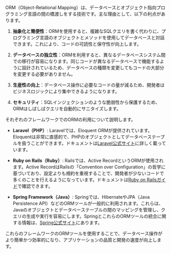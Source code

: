 ORM（Object-Relational Mapping）は、データベースとオブジェクト指向プログラミング言語の間の橋渡しをする技術です。主な理由として、以下の利点があります。

1. **抽象化と簡便性**：ORMを使用すると、複雑なSQLクエリを書く代わりに、プログラミング言語のオブジェクトとメソッドを使用してデータベースと対話できます。これにより、コードの可読性と保守性が向上します。

2. **データベースの独立性**：ORMを利用すると、異なるデータベースシステム間での移行が容易になります。同じコードが異なるデータベースで機能するように設計されているため、データベースの種類を変更してもコードの大部分を変更する必要がありません。

3. **生産性の向上**：データベース操作に必要なコードの量が減るため、開発者はビジネスロジックにより集中できるようになります。

4. **セキュリティ**：SQLインジェクションのような脆弱性から保護するため、ORMはしばしばクエリを自動的にサニタイズします。

それぞれのフレームワークでのORMの利用について説明します。

- **Laravel（PHP）**: Laravelでは、Eloquent ORMが提供されています。Eloquentは非常に直感的で、PHPのオブジェクトとしてデータベーステーブルを扱うことができます。ドキュメントは[Laravel公式サイト](https://laravel.com/docs/eloquent)に詳しく載っています。

- **Ruby on Rails（Ruby）**: Railsでは、Active RecordというORMが使用されます。Active RecordはRailsの「Convention over Configuration」の哲学に基づいており、設定よりも規約を重視することで、開発者が少ないコードで多くのことを行えるようになっています。ドキュメントは[Ruby on Railsガイド](https://guides.rubyonrails.org/active_record_basics.html)で確認できます。

- **Spring Framework（Java）**: Springでは、HibernateやJPA（Java Persistence API）などのORMツールが一般的に利用されます。これらは、Javaのオブジェクトとデータベーステーブルの間のマッピングを管理し、クエリの生成や実行を容易にします。SpringとこれらのORMツールの統合に関する情報は、[Spring公式サイト](https://spring.io/projects/spring-data-jpa)にあります。

これらのフレームワークのORMツールを使用することで、データベース操作がより簡単かつ効率的になり、アプリケーションの品質と開発の速度が向上します。